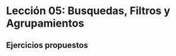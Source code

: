 Lección 05: Busquedas, Filtros y Agrupamientos
==============================================




Ejercicios propuestos
---------------------

